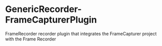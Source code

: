 # GenericRecorder-FrameCapturerPlugin
FrameRecorder recorder plugin that integrates the FrameCapturer project with the Frame Recorder
